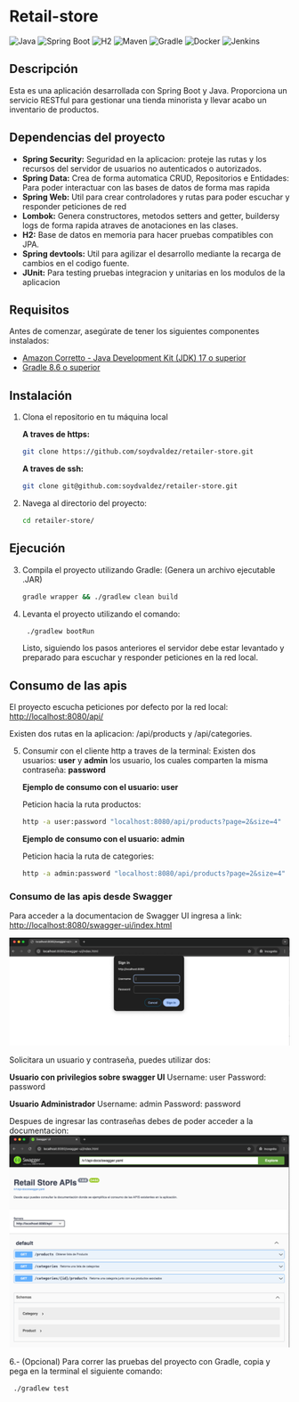 # Retail-store

![Java](https://img.shields.io/badge/Java-ED8B00?style=for-the-badge&logo=java&logoColor=white)
![Spring Boot](https://img.shields.io/badge/Spring_Boot-6DB33F?style=for-the-badge&logo=spring-boot&logoColor=white)
![H2](https://img.shields.io/badge/H2-003545?style=for-the-badge&logo=h2&logoColor=white)
![Maven](https://img.shields.io/badge/Maven-C71A36?style=for-the-badge&logo=apache-maven&logoColor=white)
![Gradle](https://img.shields.io/badge/Gradle-02303A?style=for-the-badge&logo=gradle&logoColor=white)
![Docker](https://img.shields.io/badge/Docker-2496ED?style=for-the-badge&logo=docker&logoColor=white)
![Jenkins](https://img.shields.io/badge/Jenkins-D24939?style=for-the-badge&logo=jenkins&logoColor=white)

## Descripción

Esta es una aplicación desarrollada con Spring Boot y Java. Proporciona un servicio RESTful para gestionar una tienda minorista y llevar acabo un inventario de productos.

## Dependencias del proyecto

- **Spring Security:** Seguridad en la aplicacion: proteje las rutas y los recursos del servidor de usuarios no autenticados o autorizados.
- **Spring Data:** Crea de forma automatica CRUD, Repositorios e Entidades: Para poder interactuar con las bases de datos de forma mas rapida
- **Spring Web:** Util para crear controladores y rutas para poder escuchar y responder peticiones de red
- **Lombok:** Genera constructores, metodos setters and getter, buildersy logs de forma rapida atraves de anotaciones en las clases.
- **H2:** Base de datos en memoria para hacer pruebas compatibles con JPA.
- **Spring devtools:** Util para agilizar el desarrollo mediante la recarga de cambios en el codigo fuente.
- **JUnit:** Para testing pruebas integracion y unitarias en los modulos de la aplicacion

## Requisitos

Antes de comenzar, asegúrate de tener los siguientes componentes instalados:

- [Amazon Corretto - Java Development Kit (JDK) 17 o superior](https://docs.aws.amazon.com/corretto/latest/corretto-17-ug/downloads-list.html)
- [Gradle 8.6 o superior](https://gradle.org/install/)

## Instalación

1. Clona el repositorio en tu máquina local

   **A traves de https:**

   ```sh
   git clone https://github.com/soydvaldez/retailer-store.git
   ```

   **A traves de ssh:**

   ```sh
   git clone git@github.com:soydvaldez/retailer-store.git
   ```

2. Navega al directorio del proyecto:
   ```sh retailer-store/
   cd retailer-store/
   ```

## Ejecución

3. Compila el proyecto utilizando Gradle: (Genera un archivo ejecutable .JAR)

   ```sh
   gradle wrapper && ./gradlew clean build
   ```

4. Levanta el proyecto utilizando el comando:
   ```sh
    ./gradlew bootRun
   ```
   Listo, siguiendo los pasos anteriores el servidor debe estar levantado y preparado para escuchar y responder peticiones en la red local.

## Consumo de las apis

El proyecto escucha peticiones por defecto por la red local: [http://localhost:8080/api/](http://localhost:8080/)

Existen dos rutas en la aplicacion: /api/products y /api/categories.

5. Consumir con el cliente http a traves de la terminal:
   Existen dos usuarios: **user** y **admin** los usuario, los cuales comparten la misma contraseña: **password**

   **Ejemplo de consumo con el usuario: user**

   Peticion hacia la ruta productos:

   ```sh
   http -a user:password "localhost:8080/api/products?page=2&size=4"
   ```

   **Ejemplo de consumo con el usuario: admin**

   Peticion hacia la ruta de categories:

   ```sh
   http -a admin:password "localhost:8080/api/products?page=2&size=4"
   ```

### Consumo de las apis desde Swagger

Para acceder a la documentacion de Swagger UI ingresa a link: [http://localhost:8080/swagger-ui/index.html](http://localhost:8080/swagger-ui/index.html)

![Texto Alternativo](./assets/Screenshot%20-swagger-credentials.png)

Solicitara un usuario y contraseña, puedes utilizar dos:

   **Usuario con privilegios sobre swagger UI**
   Username: user
   Password: password

   **Usuario Administrador**
   Username: admin
   Password: password

Despues de ingresar las contraseñas debes de poder acceder a la documentacion:
![Texto Alternativo](./assets/swagger-screenshot.png)



6.- (Opcional) Para correr las pruebas del proyecto con Gradle, copia y pega en la terminal el siguiente comando:

```sh
 ./gradlew test
```